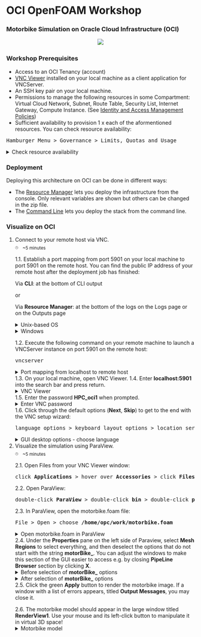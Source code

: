 # OCI OpenFOAM Workshop
### Motorbike Simulation on Oracle Cloud Infrastructure (OCI)
<div style="text-align:center">
	<img src="./pictures/post-resourcemanager-deployment/13-paraview-motorbike.png"
	/>
</div>

### Workshop Prerequisites
- Access to an OCI Tenancy (account)
- [VNC Viewer](https://www.realvnc.com/en/connect/download/viewer/) installed on your local machine as a client application for VNCServer.
- An SSH key pair on your local machine.
- Permissions to manage the following resources in some Compartment: Virtual Cloud Network, Subnet, Route Table, Security List, Internet Gateway, Compute Instance. (See [Identity and Access Management Policies](https://docs.oracle.com/en-us/iaas/data-safe/doc/iam-policies.html))
- Sufficient availability to provision 1 x each of the aformentioned resources. You can check resource availability:
<pre>
Hamburger Menu &gt Governance &gt Limits, Quotas and Usage
</pre>
<details>
	<summary>Check resource availability</summary>
<div style="text-align:center"><img src="./pictures/pre-resourcemanager-deployment/limits/01-governance-limits.png"/>
</div>
<p></p>
<div style="text-align:center"><img src="./pictures/pre-resourcemanager-deployment/limits/02-check-availability-1.png"/>
</div>
<p></p>
<div style="text-align:center"><img src="./pictures/pre-resourcemanager-deployment/limits/03-check-availability-2.png"/>
</div>
</details>

### Deployment
Deploying this architecture on OCI can be done in different ways:
* The [Resource Manager](https://github.com/oci-hpc/oci-openfoam-workshop/blob/oci-hpc/Documentation/Resource%20Manager.md) lets you deploy the infrastructure from the console. Only relevant variables are shown but others can be changed in the zip file. 
* The [Command Line](https://github.com/oci-hpc/oci-openfoam-workshop/blob/oci-hpc/Documentation/Command%20Line.md) lets you deploy the stack from the command line. 

### Visualize on OCI

1.	Connect to your remote host via VNC.\
	<sub><sup><sub>:clock3:</sub></sup></sub>
	&nbsp;
	<sub>~5 minutes</sub>
	<p></p>
	1.1. Establish a port mapping from port 5901 on your local machine to port 5901 on the remote host. You can find the public IP address of your remote host after the deployment job has finished:
	<p></p>
	Via <b>CLI</b>: at the bottom of CLI output
	<p>or</p>
	Via <b>Resource Manager</b>: at the bottom of the logs on the Logs page or on the Outputs page
	<p></p>
	<details>
		<summary>Unix-based OS</summary>
		<p></p>
		1.1.Unix.1. Establish the port mapping using the following command:
		<p></p>
		<pre>
		ssh -i <b>SSH_PRIVATE_KEY_PATH</b> -L 5901:localhost:5901 opc@<b>REMOTE_HOST_IP_ADDRESS</b>
		</pre>
	</details>
	<details>
		<summary>Windows</summary>
		<p></p>
		<details>
			<summary>1.1.Win.1. Establish the port mapping</summary>
			<div style="text-align:center"><img src="./pictures/post-resourcemanager-deployment/windows/01-putty-ssh-port-mappings-for-vnc"/>
			</div>
		</details>
		<p></p>
		<details>
			<summary>1.1.Win.2. Encrypt the SSH tunnel</summary>
			<div style="text-align:center"><img src="./pictures/post-resourcemanager-deployment/windows/02-putty-encrypted-ssh-tunnel"/>
			</div>
		</details>
	</details>
	<p></p>
	1.2. Execute the following command on your remote machine to launch a VNCServer instance on port 5901 on the remote host:
	<p></p>
	<pre>
	vncserver
	</pre>
	<details>
		<summary>Port mapping from localhost to remote host</summary>
	<div style="text-align:center"><img src="./pictures/post-resourcemanager-deployment/04-vnc-connection-port-mapping.png"/>
	</div>
	</details>
	1.3. On your local machine, open VNC Viewer.
	1.4. Enter <b>localhost:5901</b> into the search bar and press return.
	<details>
		<summary>VNC Viewer</summary>
	<div style="text-align:center"><img src="./pictures/post-resourcemanager-deployment/05-vnc-connection-vnc-viewer.png"/>
	</div>
	</details>
	1.5. Enter the password <b>HPC_oci1</b> when prompted.
	<details>
		<summary>Enter VNC password</summary>
	<div style="text-align:center"><img src="./pictures/post-resourcemanager-deployment/06-vnc-connection-enter-password.png"/>
	</div>
	</details>
	1.6. Click through the default options (<b>Next</b>, <b>Skip</b>) to get to the end with the VNC setup wizard:
	<p></p>
	<pre>
	language options &gt keyboard layout options &gt location services options &gt connect online accounts options
	</pre>
	<details>
		<summary>GUI desktop options - choose language</summary>
	<div style="text-align:center"><img src="./pictures/post-resourcemanager-deployment/07-vnc-connection-choose-language.png"/>
	</div>
	</details>
2.	Visualize the simulation using ParaView.\
	<sub><sup><sub>:clock3:</sub></sup></sub>
	&nbsp;
	<sub>~5 minutes</sub>
	<p></p>
	<!-- 2.1. Open Terminal from your VNC Viewer window:
	<p></p>
	<pre>
	click <b>Applications</b> &gt hover over <b>System Utilities</b> &gt click <b>Terminal</b>
	</pre>
	<details>
		<summary>Navigate to Terminal on the remote host</summary>
	<div style="text-align:center"><img src="./pictures/post-resourcemanager-deployment/08-vnc-connection-nav-to-terminal.png"/>
	</div>
	</details> -->
	2.1. Open Files from your VNC Viewer window:
	<p></p>
	<pre>
	click <b>Applications</b> &gt hover over <b>Accessories</b> &gt click <b>Files</b> &gt on the left side of the window, click <b>Home</b>
	</pre>
	<!-- 2.2. Open Paraview by executing the following command from the Terminal instance in your VNC Viewer window:
	<p></p>
	<pre>
	paraview
	</pre>
	<details>
		<summary>Run ParaView on the remote host</summary>
	<div style="text-align:center"><img src="./pictures/post-resourcemanager-deployment/09-vnc-connection-run-paraview.png"/>
	</div>
	</details> -->
	2.2. Open ParaView:
	<p></p>
	<pre>
	double-click <b>ParaView</b> &gt double-click <b>bin</b> &gt double-click <b>paraview</b>
	</pre>
	<!-- 2.3. In ParaView, open the motorbike.foam file:
	<p></p>
	<pre>
	File > Open > choose <b>/mnt/volb/work/motorbike.foam</b>
	</pre>
	<details>
		<summary>Open motorbike.foam in ParaView</summary>
	<div style="text-align:center"><img src="./pictures/post-resourcemanager-deployment/10-paraview-open-motorbike-file.png"/>
	</div>
	</details> -->
	2.3. In ParaView, open the motorbike.foam file:
	<p></p>
	<pre>
	File > Open > choose <b>/home/opc/work/motorbike.foam</b>
	</pre>
	<details>
		<summary>Open motorbike.foam in ParaView</summary>
	<div style="text-align:center"><img src="./pictures/post-resourcemanager-deployment/10-paraview-open-motorbike-file.png"/>
	</div>
	</details>
	2.4. Under the <b>Properties</b> pane on the left side of Paraview, select <b>Mesh Regions</b> to select everything, and then deselect the options that do not start with the string <b>motorBike_</b>. You can adjust the windows to make this section of the GUI easier to access e.g. by closing <b>PipeLine Browser</b> section by clicking <b>X</b>.
	<details>
		<summary>Before selection of <b>motorBike_</b> options</summary>
		<div style="text-align:center"><img src="./pictures/post-resourcemanager-deployment/11-paraview-before-select.png"/>
		</div>
	</details>
	<details>
		<summary>After selection of <b>motorBike_</b> options</summary>
	<div style="text-align:center"><img src="./pictures/post-resourcemanager-deployment/12-paraview-after-select.png"/>
	</div>
	</details>
	2.5. Click the green <b>Apply</b> button to render the motorbike image. If a window with a list of errors appears, titled <b>Output Messages</b>, you may close it.
	<p></p>
	2.6. The motorbike model should appear in the large window titled <b>RenderView1</b>. Use your mouse and its left-click button to manipulate it in virtual 3D space!
	<details>
		<summary>Motorbike model</summary>
	<div style="text-align:center"><img src="./pictures/post-resourcemanager-deployment/13-paraview-motorbike.png"/>
	</div>
	</details>
